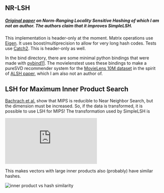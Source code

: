 

## NR-LSH

##### [Original paper](https://papers.nips.cc/paper/7559-norm-ranging-lsh-for-maximum-inner-product-search.pdf) on Norm-Ranging Locality Sensitive Hashing of which I am not an author. The authors claim that it improves SimpleLSH.


This implementation is header-only at the moment. Matrix operations use [Eigen](https://www.eigen.tuxfamily.org/index.php?title=Main_Page). It uses boost/multiprecision to allow for very long hash codes.
Tests use [Catch2](https://githubcom/catchorg/Catch2). This is header-only as well.

In the bind directory, there are some minimal python bindings that were made with [pybind11](https://www.github.com/pybind/pybind11). The movielenstest uses these bindings to make a pureSVD recommender system for the [MovieLens 10M dataset](https://grouplens.org/datasets/movielens/10m) in the spirit of [ALSH paper](https://www.arxiv.org/pdf/1405.5869.pdf), which I am also not an author of.


## LSH for Maximum Inner Product Search

[Bachrach et al.](https://www.microsoft.com/en-us/research/wp-content/uploads/2016/02/XboxInnerProduct.pdf) show that MIPS is reducible to Near Neighbor Search, but
the dimension must be increased. So, if the data is transformed, it is possible
to use LSH for MIPS! The transformation used by SimpleLSH is

![\Large P(X)= (x, \sqrt{1 - ||x||_2^2})](http://latex.codecogs.com/gif.latex?%5CLarge%20P%28x%29%3D%20%5Cbig%28x%2C%20%5Csqrt%7B1%20-%20%7C%7Cx%7C%7C_2%5E2%7D%5Cbig%29)

This makes vectors with large inner products also (probably) have similar hashes.

![inner product vs hash similarity](images/inner_product_vs_simplelsh_similarity_32bits.png)
